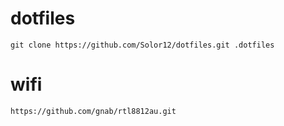 # dotfiles

    git clone https://github.com/Solor12/dotfiles.git .dotfiles
    
# wifi

    https://github.com/gnab/rtl8812au.git
